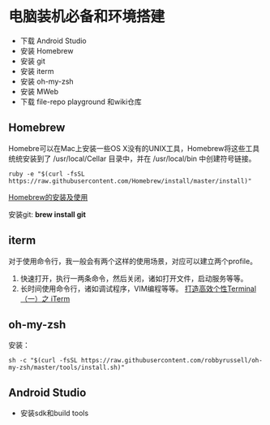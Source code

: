 # 电脑装机必备和环境搭建

* 下载 Android Studio
* 安装 Homebrew
* 安装 git
* 安装 iterm
* 安装 oh-my-zsh
* 安装 MWeb
* 下载 file-repo playground 和wiki仓库

## Homebrew
Homebre可以在Mac上安装一些OS X没有的UNIX工具，Homebrew将这些工具统统安装到了 /usr/local/Cellar 目录中，并在 /usr/local/bin 中创建符号链接。

```
ruby -e "$(curl -fsSL https://raw.githubusercontent.com/Homebrew/install/master/install)"
```

[Homebrew的安装及使用](https://www.jianshu.com/p/4e80b42823d5)

安装git: **brew install git**

## iterm
对于使用命令行，我一般会有两个这样的使用场景，对应可以建立两个profile。

1. 快速打开，执行一两条命令，然后关闭，诸如打开文件，启动服务等等。
2. 长时间使用命令行，诸如调试程序，VIM编程等等。
[打造高效个性Terminal（一）之 iTerm](http://huang-jerryc.com/2016/08/11/打造高效个性Terminal（一）之%20iTerm/)

## oh-my-zsh
安装：

```
sh -c "$(curl -fsSL https://raw.githubusercontent.com/robbyrussell/oh-my-zsh/master/tools/install.sh)"
```

## Android Studio
* 安装sdk和build tools

